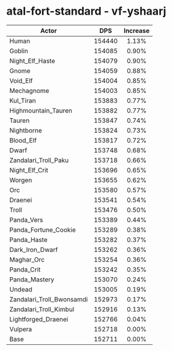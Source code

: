 # atal-fort-standard - vf-yshaarj
| Actor | DPS | Increase |
|---|:---:|:---:|
|Human|154440|1.13%|
|Goblin|154085|0.90%|
|Night_Elf_Haste|154079|0.90%|
|Gnome|154059|0.88%|
|Void_Elf|154004|0.85%|
|Mechagnome|154003|0.85%|
|Kul_Tiran|153883|0.77%|
|Highmountain_Tauren|153882|0.77%|
|Tauren|153847|0.74%|
|Nightborne|153824|0.73%|
|Blood_Elf|153817|0.72%|
|Dwarf|153748|0.68%|
|Zandalari_Troll_Paku|153718|0.66%|
|Night_Elf_Crit|153696|0.65%|
|Worgen|153655|0.62%|
|Orc|153580|0.57%|
|Draenei|153541|0.54%|
|Troll|153476|0.50%|
|Panda_Vers|153389|0.44%|
|Panda_Fortune_Cookie|153289|0.38%|
|Panda_Haste|153282|0.37%|
|Dark_Iron_Dwarf|153262|0.36%|
|Maghar_Orc|153254|0.36%|
|Panda_Crit|153242|0.35%|
|Panda_Mastery|153070|0.24%|
|Undead|153005|0.19%|
|Zandalari_Troll_Bwonsamdi|152973|0.17%|
|Zandalari_Troll_Kimbul|152916|0.13%|
|Lightforged_Draenei|152766|0.04%|
|Vulpera|152718|0.00%|
|Base|152711|0.00%|
